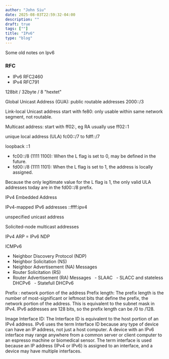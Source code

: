 ```yaml
---
author: "John Siu"
date: 2025-08-03T22:59:32-04:00
description: ""
draft: true
tags: [""]
title: "IPv6"
type: "blog"
---
```

Some old notes on Ipv6
<!--more-->
### RFC

- IPv6 RFC2460
- IPv4 RFC791

128bit / 32byte / 8 "hextet"

Global Unicast Address (GUA): public routable addresses 2000::/3

Link-local Unicast address start with fe80: only usable within same network segment, not routable.

Multicast address: start with ff02:, eg RA usually use ff02::1

unique local address (ULA) fc00::/7 to fdff::/7

loopback ::1

- fc00::/8 (1111 1100): When the L flag is set to 0, may be defined in the future.
- fd00::/8 (1111 1101): When the L flag is set to 1, the address is locally assigned.

Because the only legitimate value for the L flag is 1, the only valid ULA addresses today are in the fd00::/8 prefix.

IPv4 Embedded Address

IPv4-mapped IPv6 addresses
::ffff:ipv4

unspecified unicast address

Solicited-node multicast addresses

IPv4 ARP = IPv6 NDP

ICMPv6
- Neighbor Discovery Protocol (NDP)
- Neighbor Solicitation (NS)
- Neighbor Advertisement (NA) Messages
- Router Solicitation (RS)
- Router Advertisement (RA) Messages
  - SLAAC
  - SLACC and stateless DHCPv6
  - Statefull DHCPv6

Prefix : network portion of the address
Prefix length: The prefix length is the number of most-significant or leftmost bits that define the prefix, the network portion of the address. This is equivalent to the subnet mask in IPv4. IPv6 addresses are 128 bits, so the prefix length can be /0 to /128.

Image Interface ID: The Interface ID is equivalent to the host portion of an IPv4 address. IPv6 uses the term Interface ID because any type of device can have an IP address, not just a host computer. A device with an IPv6 interface may range anywhere from a common server or client computer to an espresso machine or biomedical sensor. The term interface is used because an IP address (IPv4 or IPv6) is assigned to an interface, and a device may have multiple interfaces.
